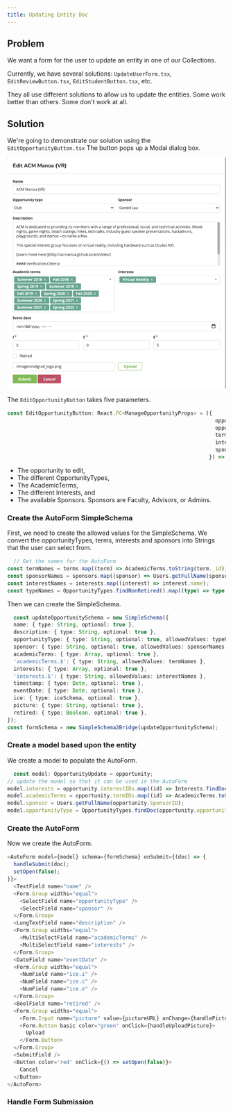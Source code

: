 ```yaml
---
title: Updating Entity Doc
---
```


## Problem

We want a form for the user to update an entity in one of our Collections.

Currently, we have several solutions: `UpdateUserForm.tsx`, `EditReviewButton.tsx`, `EditStudentButton.tsx`, etc.

They all use different solutions to allow us to update the entities. Some work better than others. Some don't work at
all.

## Solution

We're going to demonstrate our solution using the `EditOpportunityButton.tsx`
The button pops up a Modal dialog box.

<img src="/img/patterns/edit-opportunity-modal.png" />

The `EditOpportunityButton` takes five parameters.

```typescript jsx
const EditOpportunityButton: React.FC<ManageOpportunityProps> = ({
                                                                   opportunity,
                                                                   opportunityTypes,
                                                                   terms,
                                                                   interests,
                                                                   sponsors,
                                                                 }) => {
```

* The opportunity to edit,
* The different OpportunityTypes,
* The AcademicTerms,
* The different Interests, and
* The available Sponsors. Sponsors are Faculty, Advisors, or Admins.

### Create the AutoForm SimpleSchema

First, we need to create the allowed values for the SimpleSchema. We convert the opportunityTypes, terms, interests and
sponsors into Strings that the user can select from.

```typescript jsx
  // Get the names for the AutoForm
const termNames = terms.map((term) => AcademicTerms.toString(term._id));
const sponsorNames = sponsors.map((sponsor) => Users.getFullName(sponsor.userID));
const interestNames = interests.map((interest) => interest.name);
const typeNames = OpportunityTypes.findNonRetired().map((type) => type.name);
```

Then we can create the SimpleSchema.

```typescript jsx
  const updateOpportunitySchema = new SimpleSchema({
  name: { type: String, optional: true },
  description: { type: String, optional: true },
  opportunityType: { type: String, optional: true, allowedValues: typeNames },
  sponsor: { type: String, optional: true, allowedValues: sponsorNames },
  academicTerms: { type: Array, optional: true },
  'academicTerms.$': { type: String, allowedValues: termNames },
  interests: { type: Array, optional: true },
  'interests.$': { type: String, allowedValues: interestNames },
  timestamp: { type: Date, optional: true },
  eventDate: { type: Date, optional: true },
  ice: { type: iceSchema, optional: true },
  picture: { type: String, optional: true },
  retired: { type: Boolean, optional: true },
});
const formSchema = new SimpleSchema2Bridge(updateOpportunitySchema);
```

### Create a model based upon the entity

We create a model to populate the AutoForm.

```typescript jsx
  const model: OpportunityUpdate = opportunity;
// update the model so that it can be used in the AutoForm
model.interests = opportunity.interestIDs.map((id) => Interests.findDoc(id).name);
model.academicTerms = opportunity.termIDs.map((id) => AcademicTerms.toString(id));
model.sponsor = Users.getFullName(opportunity.sponsorID);
model.opportunityType = OpportunityTypes.findDoc(opportunity.opportunityTypeID).name;
```

### Create the AutoForm

Now we create the AutoForm.

```typescript jsx
<AutoForm model={model} schema={formSchema} onSubmit={(doc) => {
  handleSubmit(doc);
  setOpen(false);
}}>
  <TextField name="name" />
  <Form.Group widths="equal">
    <SelectField name="opportunityType" />
    <SelectField name="sponsor" />
  </Form.Group>
  <LongTextField name="description" />
  <Form.Group widths="equal">
    <MultiSelectField name="academicTerms" />
    <MultiSelectField name="interests" />
  </Form.Group>
  <DateField name="eventDate" />
  <Form.Group widths="equal">
    <NumField name="ice.i" />
    <NumField name="ice.c" />
    <NumField name="ice.e" />
  </Form.Group>
  <BoolField name="retired" />
  <Form.Group widths="equal">
    <Form.Input name="picture" value={pictureURL} onChange={handlePictureUrlChange} />
    <Form.Button basic color="green" onClick={handleUploadPicture}>
      Upload
    </Form.Button>
  </Form.Group>
  <SubmitField />
  <Button color='red' onClick={() => setOpen(false)}>
    Cancel
  </Button>
</AutoForm>
```

### Handle Form Submission
